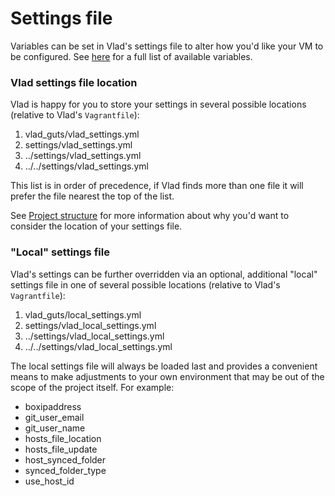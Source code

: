 <h1>Settings file</h1>

Variables can be set in Vlad's settings file to alter how you'd like your VM to be configured. See [here](variables.md) for a full list of available variables.

### Vlad settings file location

Vlad is happy for you to store your settings in several possible locations (relative to Vlad's `Vagrantfile`):

1. vlad_guts/vlad_settings.yml
2. settings/vlad_settings.yml
3. ../settings/vlad_settings.yml
4. ../../settings/vlad_settings.yml

This list is in order of precedence, if Vlad finds more than one file it will prefer the file nearest the top of the list.

See [Project structure](project_structure.md) for more information about why you'd want to consider the location of your settings file.

### "Local" settings file

Vlad's settings can be further overridden via an optional, additional "local" settings file in one of several possible locations (relative to Vlad's `Vagrantfile`):

1. vlad_guts/local_settings.yml
2. settings/vlad_local_settings.yml
3. ../settings/vlad_local_settings.yml
4. ../../settings/vlad_local_settings.yml

The local settings file will always be loaded last and provides a convenient means to make adjustments to your own environment that may be out of the scope of the project itself. For example:

- boxipaddress
- git_user_email
- git_user_name
- hosts_file_location
- hosts_file_update
- host_synced_folder
- synced_folder_type
- use_host_id
